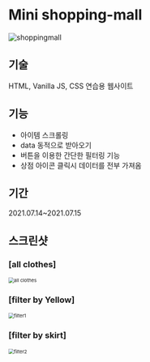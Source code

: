 # Mini shopping-mall
![shoppingmall](https://user-images.githubusercontent.com/70184893/139431418-099296cd-d6e2-4c53-90ef-e9d1c18388b1.png)

## 기술

HTML, Vanilla JS, CSS 연습용 웹사이트

## 기능

- 아이템 스크롤링
- data 동적으로 받아오기
- 버튼을 이용한 간단한 필터링 기능
- 상점 아이콘 클릭시 데이터를 전부 가져옴

## 기간

2021.07.14~2021.07.15

## 스크린샷

### [all clothes]

<img src="https://user-images.githubusercontent.com/70184893/125744459-77b678f4-36e1-4c42-93b4-2a12559b15a7.JPG" alt="all clothes" style="zoom:67%;" />

### [filter by Yellow]


<img src="https://user-images.githubusercontent.com/70184893/125744677-83d8d95c-619e-4cc1-99c7-7a20415a3e94.JPG" alt="filter1" style="zoom:67%;" />



### [filter by skirt]

<img src="https://user-images.githubusercontent.com/70184893/125744704-8a434b17-9796-44b2-8268-b703f2935a9d.JPG" alt="filter2" style="zoom:67%;" />
